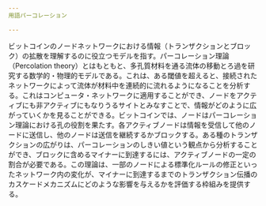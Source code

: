 ```yaml
---
用語パーコレーション

---
```

ビットコインのノードネットワークにおける情報（トランザクションとブロック）の拡散を理解するのに役立つモデルを指す。パーコレーション理論（Percolation theory）とはもともと、多孔質材料を通る流体の移動とろ過を研究する数学的・物理的モデルである。これは、ある閾値を超えると、接続されたネットワークによって流体が材料中を連続的に流れるようになることを分析する。これはコンピュータ・ネットワークに適用することができ、ノードをアクティブにも非アクティブにもなりうるサイトとみなすことで、情報がどのように広がっていくかを見ることができる。ビットコインでは、ノードはパーコレーション理論における孔の役割を果たす。各アクティブノードは情報を受信して他のノードに送信し、他のノードは送信を継続するかブロックする。ある種のトランザクションの広がりは、パーコレーションのしきい値という観点から分析することができ、ブロックに含めるマイナーに到達するには、アクティブノードの一定の割合が必要である。この理論は、一部のノードによる標準化ルールの修正といったネットワーク内の変化が、マイナーに到達するまでのトランザクション伝播のカスケードメカニズムにどのような影響を与えるかを評価する枠組みを提供する。